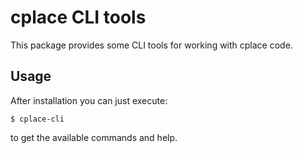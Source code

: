 # cplace CLI tools

This package provides some CLI tools for working with cplace code.

## Usage

After installation you can just execute:
```
$ cplace-cli
```
to get the available commands and help.
